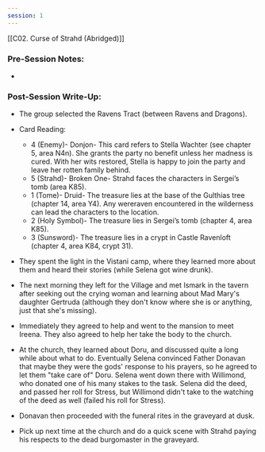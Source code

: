 ```yaml
---
session: 1
---
```

[[C02. Curse of Strahd (Abridged)]]

### Pre-Session Notes:
* 


### Post-Session Write-Up:

* The group selected the Ravens Tract (between Ravens and Dragons).

* Card Reading:
	* 4 (Enemy)- Donjon- This card refers to Stella Wachter (see chapter 5, area N4n). She grants the party no benefit unless her madness is cured. With her wits restored, Stella is happy to join the party and leave her rotten family behind.
	* 5 (Strahd)- Broken One- Strahd faces the characters in Sergei’s tomb (area K85).
	* 1 (Tome)- Druid- The treasure lies at the base of the Gulthias tree (chapter 14, area Y4). Any wereraven encountered in the wilderness can lead the characters to the location.
	* 2 (Holy Symbol)- The treasure lies in Sergei’s tomb (chapter 4, area K85).
	* 3 (Sunsword)- The treasure lies in a crypt in Castle Ravenloft (chapter 4, area K84, crypt 31).

* They spent the light in the Vistani camp, where they learned more about them and heard their stories (while Selena got wine drunk).
* The next morning they left for the Village and met Ismark in the tavern after seeking out the crying woman and learning about Mad Mary's daughter Gertruda (although they don't know where she is or anything, just that she's missing).
* Immediately they agreed to help and went to the mansion to meet Ireena. They also agreed to help her take the body to the church.
* At the church, they learned about Doru, and discussed quite a long while about what to do. Eventually Selena convinced Father Donavan that maybe they were the gods' response to his prayers, so he agreed to let them "take care of" Doru. Selena went down there with Willimond, who donated one of his many stakes to the task. Selena did the deed, and passed her roll for Stress, but Willimond didn't take to the watching of the deed as well (failed his roll for Stress).
* Donavan then proceeded with the funeral rites in the graveyard at dusk.
* Pick up next time at the church and do a quick scene with Strahd paying his respects to the dead burgomaster in the graveyard.
